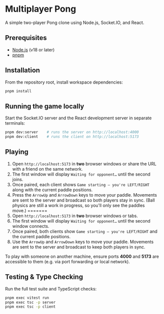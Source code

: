 # Multiplayer Pong

A simple two-player Pong clone using Node.js, Socket.IO, and React.

## Prerequisites

- [Node.js](https://nodejs.org/) (v18 or later)
- [pnpm](https://pnpm.io/)

## Installation

From the repository root, install workspace dependencies:

```bash
pnpm install
```

## Running the game locally

Start the Socket.IO server and the React development server in separate terminals:

```bash
pnpm dev:server    # runs the server on http://localhost:4000
pnpm dev:client    # runs the client on http://localhost:5173
```

## Playing

1. Open `http://localhost:5173` in **two** browser windows or share the URL with a friend on the same network.
2. The first window will display `Waiting for opponent…` until the second joins.
3. Once paired, each client shows `Game starting — you're LEFT/RIGHT` along with the current paddle positions.
4. Press the `ArrowUp` and `ArrowDown` keys to move your paddle. Movements are sent to the server and broadcast so both players stay in sync.
   (Ball physics are still a work in progress, so you'll only see the paddles move.)
=======
1. Open `http://localhost:5173` in **two** browser windows or tabs.
2. The first window will display `Waiting for opponent…` until the second window connects.
3. Once paired, both clients show `Game starting — you're LEFT/RIGHT` and the current paddle positions.
4. Use the `ArrowUp` and `ArrowDown` keys to move your paddle. Movements are sent to the server and broadcast to keep both players in sync.

To play with someone on another machine, ensure ports **4000** and **5173** are accessible to them (e.g. via port forwarding or local network).

## Testing & Type Checking

Run the full test suite and TypeScript checks:

```bash
pnpm exec vitest run
pnpm exec tsc -p server
pnpm exec tsc -p client
```

